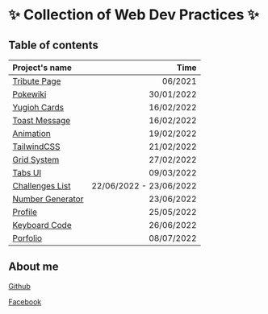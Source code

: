 # ✨ Collection of Web Dev Practices ✨

## Table of contents

| Project's name                                  |                    Time |
| :---------------------------------------------- | ----------------------: |
| [Tribute Page](tribute_page/index.html)         |                 06/2021 |
| [Pokewiki](pokewiki__fetchAPI/index.html)       |              30/01/2022 |
| [Yugioh Cards](yugioh__BEM/index.html)          |              16/02/2022 |
| [Toast Message](toast_message__DOM/index.html)  |              16/02/2022 |
| [Animation](animation/index.html)               |              19/02/2022 |
| [TailwindCSS](tailwind/index.html)              |              21/02/2022 |
| [Grid System](grid_system/index.html)           |              27/02/2022 |
| [Tabs UI](tabs_ui__DOM/index.html)              |              09/03/2022 |
| [Challenges List](challenges/index.html)        | 22/06/2022 - 23/06/2022 |
| [Number Generator](number_generator/index.html) |              23/06/2022 |
| [Profile](profile/index.html)                   |              25/05/2022 |
| [Keyboard Code](keyboard_code/index.html)       |              26/06/2022 |
| [Porfolio](porfolio/index.html)                 |              08/07/2022 |

## About me

[Github](https://github.com/marucube35)

[Facebook](https://www.facebook.com/profile.php?id=100009916021095)
